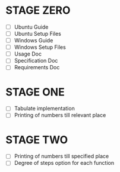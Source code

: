 # STAGE ZERO

- [ ] Ubuntu Guide
- [ ] Ubuntu Setup Files
- [ ] Windows Guide
- [ ] Windows Setup Files
- [ ] Usage Doc
- [ ] Specification Doc
- [ ] Requirements Doc

# STAGE ONE

- [ ] Tabulate implementation
- [ ] Printing of numbers till relevant place

# STAGE TWO

- [ ] Printing of numbers till specified place
- [ ] Degree of steps option for each function
